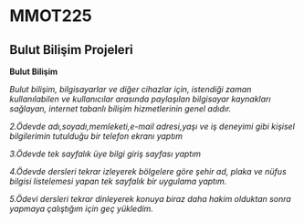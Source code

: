 # MMOT225

## Bulut Bilişim Projeleri

**Bulut Bilişim**

*Bulut bilişim, bilgisayarlar ve diğer cihazlar için, istendiği zaman kullanılabilen ve 
kullanıcılar arasında paylaşılan bilgisayar kaynakları sağlayan, internet tabanlı bilişim 
hizmetlerinin genel adıdır.*

*2.Ödevde adı,soyadı,memleketi,e-mail adresi,yaşı  ve iş deneyimi gibi kişisel bilgilerimin tutulduğu bir telefon ekranı yaptım*

*3.Ödevde  tek sayfalık  üye bilgi giriş sayfası yaptım*

*4.Ödevde dersleri tekrar izleyerek bölgelere göre şehir ad, plaka ve nüfus bilgisi listelemesi yapan tek sayfalık bir uygulama yaptım.*

*5.Ödevi dersleri tekrar dinleyerek konuya biraz daha hakim olduktan sonra yapmaya çalıştığım için geç yükledim.*

